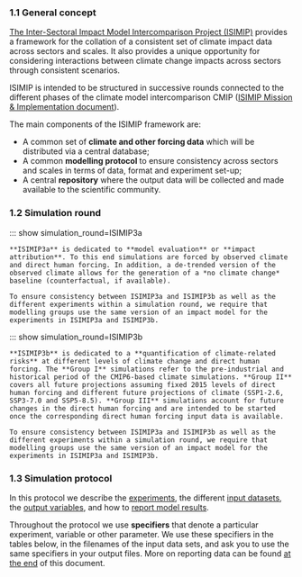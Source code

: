 ### 1.1 General concept

[The Inter-Sectoral Impact Model Intercomparison Project (ISIMIP)](https://www.isimip.org) provides a framework for the collation of a consistent set of climate impact data across sectors and scales. It also provides a unique opportunity for considering interactions between climate change impacts across sectors through consistent scenarios.

ISIMIP is intended to be structured in successive rounds connected to the different phases of the climate model intercomparison CMIP ([ISIMIP Mission & Implementation document](https://www.isimip.org/documents/355/MissionAndImplementation_12Sep2018.pdf)).

The main components of the ISIMIP framework are:

* A common set of **climate and other forcing data** which will be distributed via a central database;
* A common **modelling protocol** to ensure consistency across sectors and scales in terms of data, format and experiment set-up;
* A central **repository** where the output data will be collected and made available to the scientific community.

### 1.2 Simulation round

::: show simulation_round=ISIMIP3a

    **ISIMIP3a** is dedicated to **model evaluation** or **impact attribution**. To this end simulations are forced by observed climate and direct human forcing. In addition, a de-trended version of the observed climate allows for the generation of a *no climate change* baseline (counterfactual, if available).

    To ensure consistency between ISIMIP3a and ISIMIP3b as well as the different experiments within a simulation round, we require that modelling groups use the same version of an impact model for the experiments in ISIMIP3a and ISIMIP3b.

::: show simulation_round=ISIMIP3b

    **ISIMIP3b** is dedicated to a **quantification of climate-related risks** at different levels of climate change and direct human forcing. The **Group I** simulations refer to the pre-industrial and historical period of the CMIP6-based climate simulations. **Group II** covers all future projections assuming fixed 2015 levels of direct human forcing and different future projections of climate (SSP1-2.6, SSP3-7.0 and SSP5-8.5). **Group III** simulations account for future changes in the direct human forcing and are intended to be started once the corresponding direct human forcing input data is available.

    To ensure consistency between ISIMIP3a and ISIMIP3b as well as the different experiments within a simulation round, we require that modelling groups use the same version of an impact model for the experiments in ISIMIP3a and ISIMIP3b.

### 1.3 Simulation protocol

In this protocol we describe the [experiments](#2-experiments), the different [input datasets](#3-input-data), the [output variables](#4-output-data), and how to [report model results](#5-reporting-model-results).

Throughout the protocol we use **specifiers** that denote a particular experiment, variable or other parameter. We use these specifiers in the tables below, in the filenames of the input data sets, and ask you to use the same specifiers in your output files. More on reporting data can be found [at the end](#5-reporting-model-results) of this document.
